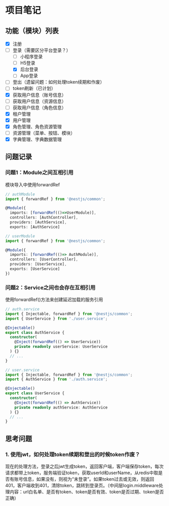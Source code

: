 <!--
 * @Author: ZhengJie
 * @Date: 2025-01-19 02:22:23
 * @LastEditTime: 2025-01-24 02:46:30
 * @Description: 记录
-->
# 项目笔记

## 功能（模块）列表

- [x] 注册
- [ ] 登录（需要区分平台登录？）
  - [ ] 小程序登录
  - [ ] H5登录
  - [x] 后台登录
  - [ ] App登录
- [ ] 登出（遗留问题：如何处理token续期和作废）
- [ ] token刷新（已计划）
- [x] 获取用户信息（账号信息）
- [ ] 获取用户信息（资源信息）
- [ ] 获取用户信息（角色信息）
- [x] 租户管理
- [x] 用户管理
- [x] 角色管理、角色资源管理
- [ ] 资源管理（菜单、按钮、模块）
- [x] 字典管理、字典数据管理

## 问题记录

### 问题1：Module之间互相引用

模块导入中使用forwardRef

```typescript
// authModule
import { forwardRef } from '@nestjs/common';

@Module({
  imports: [forwardRef(()=>UserModule)],
  controllers: [AuthController],
  providers: [AuthService],
  exports: [AuthService]

// userModule
import { forwardRef } from '@nestjs/common';

@Module({
  imports: [forwardRef(()=> AuthModule)],
  controllers: [UserController],
  providers: [UserService],
  exports: [UserService]
})

```

### 问题2：Service之间也会存在互相引用

使用forwardRef()方法来创建延迟加载的服务引用

```typescript
// auth.service
import { Injectable, forwardRef } from '@nestjs/common';
import { UserService } from './user.service';

@Injectable()
export class AuthService {
  constructor(
    @Inject(forwardRef(() => UserService))
    private readonly userService: UserService
  ) {}
  // ...
}

// user.service
import { Injectable, forwardRef } from '@nestjs/common';
import { AuthService } from './auth.service';

@Injectable()
export class UserService {
  constructor(
    @Inject(forwardRef(() => AuthService))
    private readonly authService: AuthService
  ) {} 
  // ...
}
```

## 思考问题
### 1. 使用jwt，如何处理token续期和登出的时候token作废？
现在的处理方法，登录之后jwt生成token，返回客户端，客户端保存token，每次请求都带上token，服务端验证token，获取userId和userName，从redis中取是否有账号信息，如果没有，则视为“未登录”。如果token过去或无效，则返回401，客户端收到401，清除token，跳转到登录页。（中间层login.middleware处理内容：url白名单、是否有token、token是否有效、token是否过期、token是否正确）